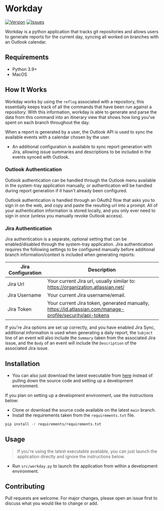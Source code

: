 # Workday

[![Version](https://img.shields.io/github/v/release/becurrie/workday?include_prereleases&logo=github)](https://github.com/becurrie/workday/releases/latest)
[![Issues](https://img.shields.io/github/issues/becurrie/workday?label=issues&logo=github)](https://github.com/becurrie/workday/issues)

Workday is a python application that tracks git repositories and allows users
to generate reports for the current day, syncing all worked on branches with
an Outlook calendar.

## Requirements

- Python 3.9+
- MacOS

## How It Works

Workday works by using the `reflog` associated with a repository, this essentially keeps
track of all the commands that have been run against a repository. With this information,
workday is able to generate and parse the data from this command into an itinerary view
that shows how long you've spent on each branch throughout the day.

When a report is generated by a user, the Outlook API is used to sync the available events
with a calendar chosen by the user.

- An additional configuration is available to sync report generation with Jira, allowing issue
  summaries and descriptions to be included in the events synced with Outlook.

### Outlook Authentication

Outlook authentication can be handled through the Outlook menu available in the system-tray
application manually, or authentication will be handled during report generation if it hasn't
already been configured.

Outlook authentication is handled through an OAuth2 flow that asks you to sign in on the web,
and copy and paste the resulting url into a prompt. All of your authentication information is stored
locally, and you only ever need to sign in once (unless you manually revoke Outlook access).

### Jira Authentication

Jira authentication is a separate, optional setting that can be enabled/disabled through the
system-tray application. Jira authentication requires the following settings to be configured manually
before additional branch information/context is included when generating reports:

| Jira Configuration | Description                                                                                               |
|--------------------|----------------------------------------------------------------------------------------------------------|
| Jira Url           | Your current Jira url, usually similar to: https://organization.atlassian.net/                           |
| Jira Username      | Your current Jira username/email.                                                                        |
| Jira Token         | Your current Jira token, generated manually, https://id.atlassian.com/manage-profile/security/api-tokens  |

If you're Jira options are set up correctly, and you have enabled Jira Sync, additional information
is used when generating a daily report, the `Subject` line of an event will also include the `Summary`
taken from the associated Jira issue, and the `Body` of an event will include the `Description` of the 
associated Jira issue.

## Installation

- You can also just download the latest executable from [here](https://github.com/becurrie/workday/releases/latest) 
  instead of pulling down the source code and setting up a development environment.

If you plan on setting up a development environment, use the instructions below:

- Clone or download the source code available on the latest `main` branch.
- Install the requirements taken from the `requirements.txt` file.

```bash
pip install -r requirements/requirements.txt
```

## Usage

> If you're using the latest executable available, you can just launch the application
> directly and ignore the instructions below.

- Run `src/workday.py` to launch the application from within a development environment.

## Contributing
Pull requests are welcome. For major changes, please open an issue first to 
discuss what you would like to change or add.
